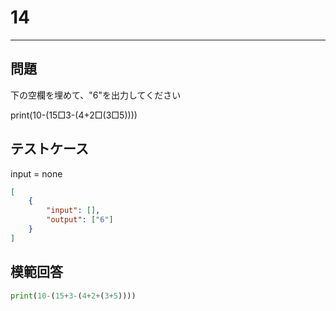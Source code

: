 # 14

---
## 問題

下の空欄を埋めて、"6"を出力してください

print(10-(15□3-(4+2□(3□5))))
## テストケース
input = none
```json
[
	{
		"input": [],
		"output": ["6"]
  	}
]
```

## 模範回答
```python
print(10-(15+3-(4+2+(3+5))))
```